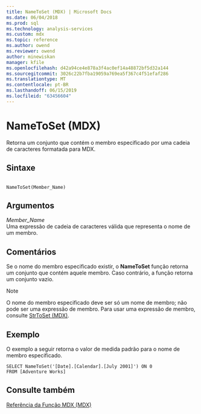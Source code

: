 ```yaml
---
title: NameToSet (MDX) | Microsoft Docs
ms.date: 06/04/2018
ms.prod: sql
ms.technology: analysis-services
ms.custom: mdx
ms.topic: reference
ms.author: owend
ms.reviewer: owend
author: minewiskan
manager: kfile
ms.openlocfilehash: d42a94ce4e878a3f4ac0ef14a48872bf5d32a144
ms.sourcegitcommit: 3026c22b7fba19059a769ea5f367c4f51efaf286
ms.translationtype: MT
ms.contentlocale: pt-BR
ms.lasthandoff: 06/15/2019
ms.locfileid: "63456604"
---
```

# <a name="nametoset-mdx"></a>NameToSet (MDX)


  Retorna um conjunto que contém o membro especificado por uma cadeia de caracteres formatada para MDX.  
  
## <a name="syntax"></a>Sintaxe  
  
```  
  
NameToSet(Member_Name)   
```  
  
## <a name="arguments"></a>Argumentos  
 *Member_Name*  
 Uma expressão de cadeia de caracteres válida que representa o nome de um membro.  
  
## <a name="remarks"></a>Comentários  
 Se o nome do membro especificado existir, o **NameToSet** função retorna um conjunto que contém aquele membro. Caso contrário, a função retorna um conjunto vazio.  
  
> [!NOTE]  
>  O nome do membro especificado deve ser só um nome de membro; não pode ser uma expressão de membro. Para usar uma expressão de membro, consulte [StrToSet &#40;MDX&#41;](../mdx/strtoset-mdx.md).  
  
## <a name="example"></a>Exemplo  
 O exemplo a seguir retorna o valor de medida padrão para o nome de membro especificado.  
  
```  
SELECT NameToSet('[Date].[Calendar].[July 2001]') ON 0  
FROM [Adventure Works]  
```  
  
## <a name="see-also"></a>Consulte também  
 [Referência da Função MDX &#40;MDX&#41;](../mdx/mdx-function-reference-mdx.md)  
  
  
